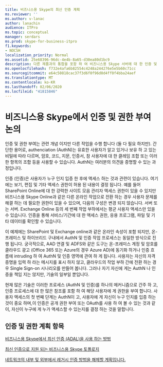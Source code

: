 ```yaml
---
title: 비즈니스용 Skype의 최신 인증 계획
ms.reviewer: ''
ms.author: v-lanac
author: lanachin
audience: ITPro
ms.topic: conceptual
manager: serdars
ms.prod: skype-for-business-itpro
f1.keywords:
- NOCSH
localization_priority: Normal
ms.assetid: 25e68396-96dc-4e4b-8a65-d30ea80d1bc9
description: 다른 제품과의 통합을 포함 하 여 비즈니스용 Skype 서버에 대 한 인증 및 권한 부여에 대 한 계획 항목
ms.openlocfilehash: f732e4afa6b82554c4248a244276e5e5b60c71cc
ms.sourcegitcommit: e64c50818cac37f3d6f0f96d0d4ff0f4bba24aef
ms.translationtype: MT
ms.contentlocale: ko-KR
ms.lasthandoff: 02/06/2020
ms.locfileid: "41815846"
---
```

# <a name="discussing-authentication-and-authorization-in-skype-for-business"></a>비즈니스용 Skype에서 인증 및 권한 부여 논의

인증 및 권한 부여는 관련 개념 이지만 다른 작업을 수행 합니다 (둘 다 필요 하지만). 간단한 용어로, authenciation (AuthN)는 유효한 사용자가 알고 있거나 보유 하 고 있는 비밀에 따라 다르며, 암호, 코드, 지문, 인증서, 참 사용자에 대 한 클레임 조합 또는 이러한 항목의 조합 등을 사용할 수 있습니다. AuthN는 여러분의 의견을 증명할 수 있는 과정입니다.

인증 (인증)은 사용자가 누구 인지 입증 한 후에 액세스 하는 것과 관련이 있습니다. 여기에는 보기, 편집 및 기타 액세스 권한이 허용 된 내용이 결정 됩니다. 예를 들어 SharePoint Online에 대 한 강력한 사이트 모음 관리자 액세스 권한이 있을 수 있지만 비즈니스용 Skype Online과 같은 다른 온라인 작업으로 전환 하는 경우 사용자 문제를 해결 하는 데 필요한 권한이 있을 수 있으며, 다음의 구성은 변경 되지 않습니다. 서버 또는 서버. Exchange Online 등의 세 번째 작업 부하에서는 평균 사용자 액세스만 있을 수 있습니다. 인증을 통해 서비스/기간에 대 한 액세스 권한, 응용 프로그램, 파일 및 기타 데이터를 확인할 수 있습니다.

이 예제에는 SharePoint 및 Exchange online과 같은 온라인 속성이 포함 되지만, 온-프레미스 및 하이브리드 구내에서 AuthN 및 인증 작업 프로세스는 동일한 방식으로 진행 됩니다. 궁극적으로, AAD 연결 및 ADFS와 같은 도구는 온-프레미스 계정 및 암호를 클라우드 광고 (Office 365 또는 Azure의 경우 Azure AD)에 동기화 하거나 인증 흐름에 intruding 하 여 AuthN 및 인증 영역에 관여 하 게 됩니다. 사용자는 자신의 자격 증명을 입력 하 라는 메시지를 표시 하지 않고, 클라우드의 작업 부하 간에 전환 하는 경우 Single Sign-on 시나리오를 만들어 봅니다. 그러나 자기 자신에 게는 AuthN 나 인증을 책임 지는 않지만, 기술의 일부일 뿐입니다.

현재 많은 기술은 이러한 프로세스 (AuthN 및 인증)를 하나의 메커니즘으로 간주 하 고, 인증 프로세스에 대 한 많은 참조를 포함 하 여 해당 사용자에 게 권한을 부여 합니다. 사용자 액세스의 첫 번째 단계는 AuthN이 고, 사용자에 게 자신이 누구 인지를 입증 하는 것이 중요 하며,이 인증은 공개 권한 부여 또는 OAuth를 사용 하 여 볼 수 있는 것과 같이, 자신이 누구에 게 누가 액세스할 수 있는지를 결정 하는 것을 말합니다.

  
## <a name="authentication-and-authorization-planning-topics"></a>인증 및 권한 계획 항목

[비즈니스용 Skype에서 최신 인증 (ADAL)을 사용 하는 방법](plan-adal.md)

[최신 인증으로 지원 되는 비즈니스용 Skype 토폴로지](topologies-supported.md)

[네트워크의 내부 및 외부에서 레거시 인증 방법을 해제할 계획입니다.](turn-on-modern-auth.md)

